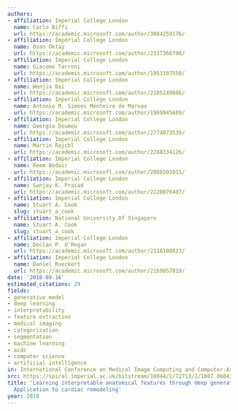 ```yaml
---
authors:
- affiliation: Imperial College London
  name: Carlo Biffi
  url: https://academic.microsoft.com/author/3084259176/
- affiliation: Imperial College London
  name: Ozan Oktay
  url: https://academic.microsoft.com/author/2337366790/
- affiliation: Imperial College London
  name: Giacomo Tarroni
  url: https://academic.microsoft.com/author/1953107550/
- affiliation: Imperial College London
  name: Wenjia Bai
  url: https://academic.microsoft.com/author/2105249686/
- affiliation: Imperial College London
  name: Antonio M. Simoes Monteiro de Marvao
  url: https://academic.microsoft.com/author/1969945689/
- affiliation: Imperial College London
  name: Georgia Doumou
  url: https://academic.microsoft.com/author/2774073539/
- affiliation: Imperial College London
  name: Martin Rajchl
  url: https://academic.microsoft.com/author/2288334126/
- affiliation: Imperial College London
  name: Reem Bedair
  url: https://academic.microsoft.com/author/2886501015/
- affiliation: Imperial College London
  name: Sanjay K. Prasad
  url: https://academic.microsoft.com/author/2128076407/
- affiliation: Imperial College London
  name: Stuart A. Cook
  slug: stuart_a_cook
- affiliation: National University Of Singapore
  name: Stuart A. Cook
  slug: stuart_a_cook
- affiliation: Imperial College London
  name: Declan P. O'Regan
  url: https://academic.microsoft.com/author/2116108823/
- affiliation: Imperial College London
  name: Daniel Rueckert
  url: https://academic.microsoft.com/author/2169057019/
date: '2018-09-16'
estimated_citations: 29
fields:
- generative model
- deep learning
- interpretability
- feature extraction
- medical imaging
- categorization
- segmentation
- machine learning
- acdc
- computer science
- artificial intelligence
in: International Conference on Medical Image Computing and Computer-Assisted Intervention
src: https://spiral.imperial.ac.uk/bitstream/10044/1/72713/2/1807.06843v1.pdf
title: 'Learning interpretable anatomical features through deep generative models:
  Application to cardiac remodeling'
year: 2018
---
```

